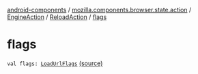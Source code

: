 [android-components](../../../index.md) / [mozilla.components.browser.state.action](../../index.md) / [EngineAction](../index.md) / [ReloadAction](index.md) / [flags](./flags.md)

# flags

`val flags: `[`LoadUrlFlags`](../../../mozilla.components.concept.engine/-engine-session/-load-url-flags/index.md) [(source)](https://github.com/mozilla-mobile/android-components/blob/master/components/browser/state/src/main/java/mozilla/components/browser/state/action/BrowserAction.kt#L488)